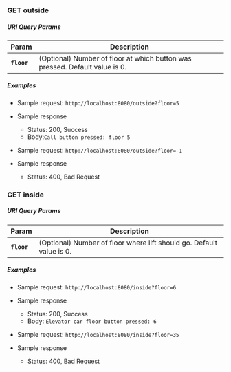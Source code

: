 ### GET outside

##### URI Query Params
Param | Description
------|------------
**``floor``** | (Optional) Number of floor at which button was pressed. Default value is 0.

##### Examples
* Sample request: `http://localhost:8080/outside?floor=5`
* Sample response
    * Status: 200, Success
    * Body:`Call button pressed: floor 5`

* Sample request: `http://localhost:8080/outside?floor=-1`
* Sample response
    * Status: 400, Bad Request

### GET inside

##### URI Query Params
Param | Description
------|------------
**``floor``** | (Optional) Number of floor where lift should go. Default value is 0.

##### Examples
* Sample request: `http://localhost:8080/inside?floor=6`
* Sample response
    * Status: 200, Success
    * Body: `Elevator car floor button pressed: 6`

* Sample request: `http://localhost:8080/inside?floor=35`
* Sample response
    * Status: 400, Bad Request    